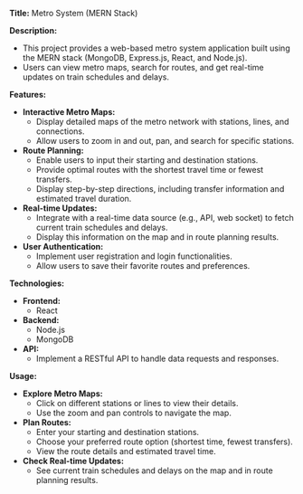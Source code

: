 
**Title:** Metro System (MERN Stack)

**Description:**

* This project provides a web-based metro system application built using the MERN stack (MongoDB, Express.js, React, and Node.js).
* Users can view metro maps, search for routes, and get real-time updates on train schedules and delays.

**Features:**

* **Interactive Metro Maps:**
    * Display detailed maps of the metro network with stations, lines, and connections.
    * Allow users to zoom in and out, pan, and search for specific stations.
* **Route Planning:**
    * Enable users to input their starting and destination stations.
    * Provide optimal routes with the shortest travel time or fewest transfers.
    * Display step-by-step directions, including transfer information and estimated travel duration.
* **Real-time Updates:**
    * Integrate with a real-time data source (e.g., API, web socket) to fetch current train schedules and delays.
    * Display this information on the map and in route planning results.
* **User Authentication:**
    * Implement user registration and login functionalities.
    * Allow users to save their favorite routes and preferences.

**Technologies:**

* **Frontend:**
    * React
* **Backend:**
    * Node.js
    * MongoDB
* **API:**
    *  Implement a RESTful API to handle data requests and responses.

**Usage:**

* **Explore Metro Maps:**
    * Click on different stations or lines to view their details.
    * Use the zoom and pan controls to navigate the map.
* **Plan Routes:**
    * Enter your starting and destination stations.
    * Choose your preferred route option (shortest time, fewest transfers).
    * View the route details and estimated travel time.
* **Check Real-time Updates:**
    * See current train schedules and delays on the map and in route planning results.



